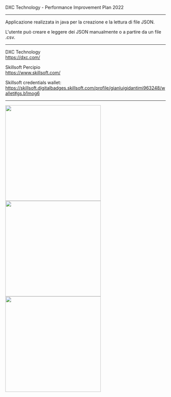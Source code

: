 DXC Technology - Performance Improvement Plan 2022

-----

Applicazione realizzata in java per la creazione e la lettura di file JSON.

L'utente può creare e leggere dei JSON manualmente o a partire da un file .csv.

-----

DXC Technology  
https://dxc.com/

Skillsoft Percipio  
https://www.skillsoft.com/

Skillsoft credentials wallet:  
https://skillsoft.digitalbadges.skillsoft.com/profile/gianluigidantimi963248/wallet#gs.b1mog6

-----

<img src="https://github.com/glg-23/DXC-PIP_java-json/blob/main/documenti/Skillsoft%20Java%20Novice%20-%20Gianluigi%20D'Antimi.jpg" height="300px"/> <img src="https://github.com/glg-23/DXC-PIP_java-json/blob/main/documenti/Skillsoft%20Java%20Novice%20courses%20badge%20-%20Gianluigi%20D'Antimi.jpg" height="300px"/> <img src="https://github.com/glg-23/DXC-PIP_java-json/blob/main/documenti/Gianluigi%20D'Antimi%20Badge%20Skillsoft%20Java.jpg" height="300px"/>
